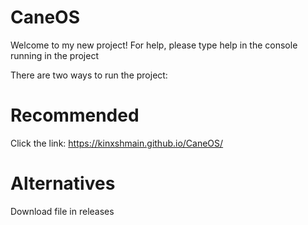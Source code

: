# CaneOS
Welcome to my new project!
For help, please type help in the console running in the project

There are two ways to run the project:

# Recommended

Click the link:
https://kinxshmain.github.io/CaneOS/

# Alternatives

Download file in releases


